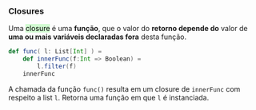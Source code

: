 ### Closures
Uma <mark style="background: #BBFABBA6;">closure</mark> é uma **função**, que o valor do **retorno depende do** valor de **uma ou mais variáveis declaradas fora** desta função.
```scala
def func( l: List[Int] ) =
	def innerFunc(f:Int => Boolean) =
		l.filter(f)
	innerFunc
```
A chamada da função ``func()`` resulta em um closure de ``innerFunc`` com respeito a list ``l``.
Retorna uma função em que ``l`` é instanciada.


